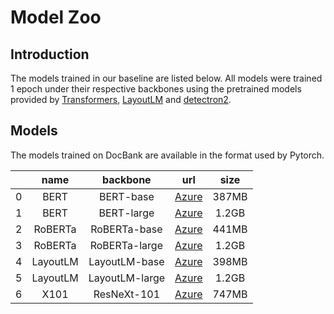 # Model Zoo

## Introduction

The models trained in our baseline are listed below. All models were trained 1 epoch under their respective backbones using the pretrained models provided by [Transformers](https://github.com/huggingface/transformers#model-architectures), [LayoutLM](https://github.com/microsoft/unilm/tree/master/layoutlm#pre-trained-model) and [detectron2](https://github.com/facebookresearch/detectron2).


## Models

The models trained on DocBank are available in the format used by Pytorch. 

|   |   name   |    backbone    |    url   |  size |
|---|:--------:|:--------------:|:--------:|:-----:|
| 0 |   BERT   | BERT-base      | [Azure](https://layoutlm.blob.core.windows.net/docbank/model_zoo/bert_base_500k_epoch_1.zip?sv=2022-11-02&ss=b&srt=o&sp=r&se=2033-06-08T16:48:15Z&st=2023-06-08T08:48:15Z&spr=https&sig=a9VXrihTzbWyVfaIDlIT1Z0FoR1073VB0RLQUMuudD4%3D) | 387MB |
| 1 |   BERT   | BERT-large     | [Azure](https://layoutlm.blob.core.windows.net/docbank/model_zoo/bert_large_500k_epoch_1.zip?sv=2022-11-02&ss=b&srt=o&sp=r&se=2033-06-08T16:48:15Z&st=2023-06-08T08:48:15Z&spr=https&sig=a9VXrihTzbWyVfaIDlIT1Z0FoR1073VB0RLQUMuudD4%3D) | 1.2GB |
| 2 |  RoBERTa | RoBERTa-base   | [Azure](https://layoutlm.blob.core.windows.net/docbank/model_zoo/roberta_base_500k_epoch_1.zip?sv=2022-11-02&ss=b&srt=o&sp=r&se=2033-06-08T16:48:15Z&st=2023-06-08T08:48:15Z&spr=https&sig=a9VXrihTzbWyVfaIDlIT1Z0FoR1073VB0RLQUMuudD4%3D) | 441MB |
| 3 |  RoBERTa | RoBERTa-large  | [Azure](https://layoutlm.blob.core.windows.net/docbank/model_zoo/roberta_large_500k_epoch_1.zip?sv=2022-11-02&ss=b&srt=o&sp=r&se=2033-06-08T16:48:15Z&st=2023-06-08T08:48:15Z&spr=https&sig=a9VXrihTzbWyVfaIDlIT1Z0FoR1073VB0RLQUMuudD4%3D) | 1.2GB |
| 4 | LayoutLM | LayoutLM-base  | [Azure](https://layoutlm.blob.core.windows.net/docbank/model_zoo/layoutlm_base_500k_epoch_1.zip?sv=2022-11-02&ss=b&srt=o&sp=r&se=2033-06-08T16:48:15Z&st=2023-06-08T08:48:15Z&spr=https&sig=a9VXrihTzbWyVfaIDlIT1Z0FoR1073VB0RLQUMuudD4%3D) | 398MB |
| 5 | LayoutLM | LayoutLM-large | [Azure](https://layoutlm.blob.core.windows.net/docbank/model_zoo/layoutlm_large_500k_epoch_1.zip?sv=2022-11-02&ss=b&srt=o&sp=r&se=2033-06-08T16:48:15Z&st=2023-06-08T08:48:15Z&spr=https&sig=a9VXrihTzbWyVfaIDlIT1Z0FoR1073VB0RLQUMuudD4%3D) | 1.2GB |
| 6 | X101 | ResNeXt-101 | [Azure](https://layoutlm.blob.core.windows.net/docbank/model_zoo/X101.zip?sv=2022-11-02&ss=b&srt=o&sp=r&se=2033-06-08T16:48:15Z&st=2023-06-08T08:48:15Z&spr=https&sig=a9VXrihTzbWyVfaIDlIT1Z0FoR1073VB0RLQUMuudD4%3D) | 747MB |


